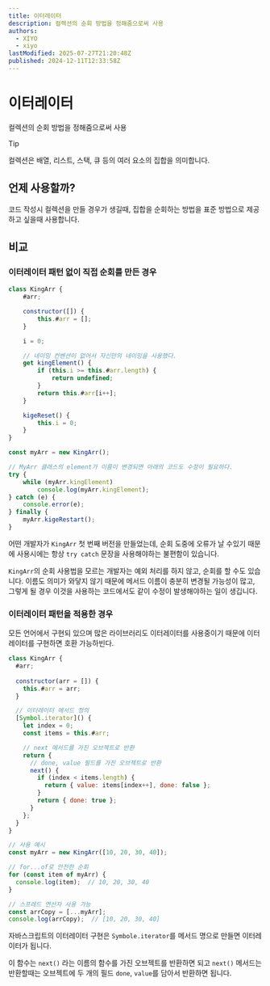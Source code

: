 ```yaml
---
title: 이터레이터
description: 컬렉션의 순회 방법을 정해줌으로써 사용
authors:
  - XIYO
  - xiyo
lastModified: 2025-07-27T21:20:48Z
published: 2024-12-11T12:33:58Z
---
```

# 이터레이터

컬렉션의 순회 방법을 정해줌으로써 사용

> [!TIP]
> 컬렉션은 배열, 리스트, 스택, 큐 등의 여러 요소의 집합을 의미합니다.

## 언제 사용할까?

코드 작성시 컬렉션을 만들 경우가 생길때, 집합을 순회하는 방법을 표준 방법으로 제공하고 싶을때 사용합니다.

## 비교

### 이터레이터 패턴 없이 직접 순회를 만든 경우

```javascript
class KingArr {
	#arr;

	constructor([]) {
		this.#arr = [];
	}

	i = 0;

	// 네이밍 컨벤션이 없어서 자신만의 네이밍을 사용했다.
	get kingElement() {
		if (this.i >= this.#arr.length) {
			return undefined;
		}
		return this.#arr[i++];
	}

	kigeReset() {
		this.i = 0;
	}
}

const myArr = new KingArr();

// MyArr 클래스의 element가 이름이 변경되면 아래의 코드도 수정이 필요하다.
try {
	while (myArr.kingElement)
        console.log(myArr.kingElement);
} catch (e) {
    console.error(e);
} finally {
    myArr.kigeRestart();
}
```

어떤 개발자가 `KingArr` 첫 번째 버전을 만들었는데, 순회 도중에 오류가 날 수있기 때문에 사용시에는 항상 `try catch` 문장을 사용해야하는 불편함이 있습니다.

`KingArr`의 순회 사용법을 모르는 개발자는 예외 처리를 하지 않고, 순회를 할 수도 있습니다.
이름도 의미가 와닿지 않기 때문에 메서드 이름이 충분히 변경될 가능성이 많고, 그렇게 될 경우 이것을 사용하는 코드에서도 같이 수정이 발생해야하는 일이 생깁니다.

### 이터레이터 패턴을 적용한 경우

모든 언어에서 구현되 있으며 많은 라이브러리도 이터레이터를 사용중이기 때문에 이터레이터를 구현하면 호환 가능하빈다.

```javascript
class KingArr {
  #arr;
  
  constructor(arr = []) {
    this.#arr = arr;
  }

  // 이터레이터 메서드 정의
  [Symbol.iterator]() {
    let index = 0;
    const items = this.#arr;

	// next 메서드를 가진 오브젝트로 반환 
    return {
      // done, value 필드를 가진 오브젝트로 반환
      next() {
        if (index < items.length) {
          return { value: items[index++], done: false };
        }
        return { done: true };
      }
    };
  }
}

// 사용 예시
const myArr = new KingArr([10, 20, 30, 40]);

// for...of로 안전한 순회
for (const item of myArr) {
  console.log(item);  // 10, 20, 30, 40
}

// 스프레드 연산자 사용 가능
const arrCopy = [...myArr];
console.log(arrCopy);  // [10, 20, 30, 40]
```

자바스크립트의 이터레이터 구현은 `Symbole.iterator`를 메서드 명으로 만들면 이터레이터가 됩니다.

이 함수는 `next()` 라는 이름의 함수를 가진 오브젝트를 반환하면 되고
`next()` 메서드는 반환할때는 오브젝트에 두 개의 필드 `done`, `value`를 담아서 반환하면 됩니다.
